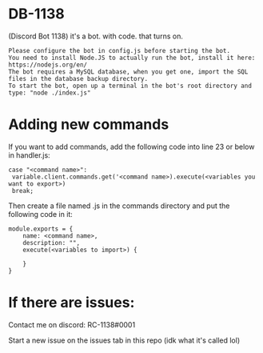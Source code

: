 # DB-1138
(Discord Bot 1138)
 it's a bot. with code. that turns on.

    Please configure the bot in config.js before starting the bot.
    You need to install Node.JS to actually run the bot, install it here: https://nodejs.org/en/
    The bot requires a MySQL database, when you get one, import the SQL files in the database backup directory. 
    To start the bot, open up a terminal in the bot's root directory and type: "node ./index.js"

# Adding new commands

If you want to add commands, add the following code into line 23 or below in handler.js:
    
    case "<command name>":
     variable.client.commands.get('<command name>).execute(<variables you want to export>)
     break;

Then create a file named <command name>.js in the commands directory and put the following code in it:

    module.exports = {
        name: <command name>,
        description: "",
        execute(<variables to import>) {

        }
    }
    
# If there are issues:

Contact me on discord: RC-1138#0001

Start a new issue on the issues tab in this repo (idk what it's called lol)
